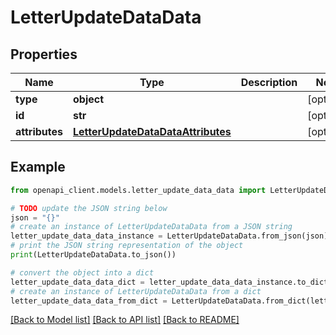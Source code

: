 # LetterUpdateDataData


## Properties

Name | Type | Description | Notes
------------ | ------------- | ------------- | -------------
**type** | **object** |  | [optional]
**id** | **str** |  | [optional]
**attributes** | [**LetterUpdateDataDataAttributes**](LetterUpdateDataDataAttributes.md) |  | [optional]

## Example

```python
from openapi_client.models.letter_update_data_data import LetterUpdateDataData

# TODO update the JSON string below
json = "{}"
# create an instance of LetterUpdateDataData from a JSON string
letter_update_data_data_instance = LetterUpdateDataData.from_json(json)
# print the JSON string representation of the object
print(LetterUpdateDataData.to_json())

# convert the object into a dict
letter_update_data_data_dict = letter_update_data_data_instance.to_dict()
# create an instance of LetterUpdateDataData from a dict
letter_update_data_data_from_dict = LetterUpdateDataData.from_dict(letter_update_data_data_dict)
```
[[Back to Model list]](../README.md#documentation-for-models) [[Back to API list]](../README.md#documentation-for-api-endpoints) [[Back to README]](../README.md)
